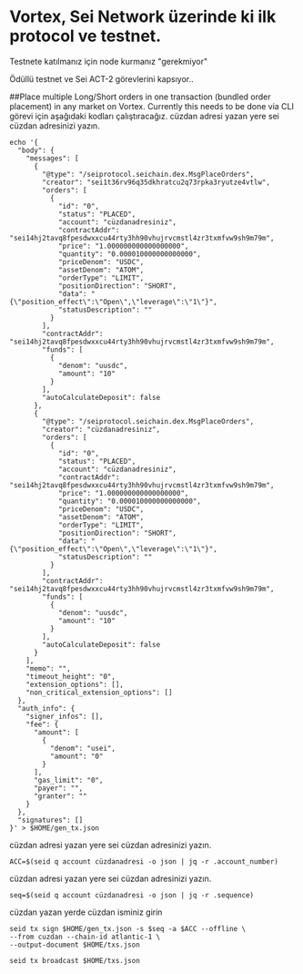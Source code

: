 # Vortex, Sei Network üzerinde ki ilk protocol ve testnet.

Testnete katılmanız için node kurmanız "gerekmiyor"

Ödüllü testnet ve Sei ACT-2 görevlerini kapsıyor..

##Place multiple Long/Short orders in one transaction (bundled order placement) in any market on Vortex. Currently this needs to be done via CLI
görevi için aşağıdaki kodları çalıştıracağız. cüzdan adresi yazan yere sei cüzdan adresinizi yazın.

```
echo '{
  "body": {
    "messages": [
      {
        "@type": "/seiprotocol.seichain.dex.MsgPlaceOrders",
        "creator": "sei1t36rv96q35dkhratcu2q73rpka3ryutze4vtlw",
        "orders": [
          {
            "id": "0",
            "status": "PLACED",
            "account": "cüzdanadresiniz",
            "contractAddr": "sei14hj2tavq8fpesdwxxcu44rty3hh90vhujrvcmstl4zr3txmfvw9sh9m79m",
            "price": "1.000000000000000000",
            "quantity": "0.000010000000000000",
            "priceDenom": "USDC",
            "assetDenom": "ATOM",
            "orderType": "LIMIT",
            "positionDirection": "SHORT",
            "data": "{\"position_effect\":\"Open\",\"leverage\":\"1\"}",
            "statusDescription": ""
          }
        ],
        "contractAddr": "sei14hj2tavq8fpesdwxxcu44rty3hh90vhujrvcmstl4zr3txmfvw9sh9m79m",
        "funds": [
          {
            "denom": "uusdc",
            "amount": "10"
          }
        ],
        "autoCalculateDeposit": false
      },
      {
        "@type": "/seiprotocol.seichain.dex.MsgPlaceOrders",
        "creator": "cüzdanadresiniz",
        "orders": [
          {
            "id": "0",
            "status": "PLACED",
            "account": "cüzdanadresiniz",
            "contractAddr": "sei14hj2tavq8fpesdwxxcu44rty3hh90vhujrvcmstl4zr3txmfvw9sh9m79m",
            "price": "1.000000000000000000",
            "quantity": "0.000010000000000000",
            "priceDenom": "USDC",
            "assetDenom": "ATOM",
            "orderType": "LIMIT",
            "positionDirection": "SHORT",
            "data": "{\"position_effect\":\"Open\",\"leverage\":\"1\"}",
            "statusDescription": ""
          }
        ],
        "contractAddr": "sei14hj2tavq8fpesdwxxcu44rty3hh90vhujrvcmstl4zr3txmfvw9sh9m79m",
        "funds": [
          {
            "denom": "uusdc",
            "amount": "10"
          }
        ],
        "autoCalculateDeposit": false
      }
    ],
    "memo": "",
    "timeout_height": "0",
    "extension_options": [],
    "non_critical_extension_options": []
  },
  "auth_info": {
    "signer_infos": [],
    "fee": {
      "amount": [
        {
          "denom": "usei",
          "amount": "0"
        }
      ],
      "gas_limit": "0",
      "payer": "",
      "granter": ""
    }
  },
  "signatures": []
}' > $HOME/gen_tx.json
```
cüzdan adresi yazan yere sei cüzdan adresinizi yazın.
```
ACC=$(seid q account cüzdanadresi -o json | jq -r .account_number)
```
cüzdan adresi yazan yere sei cüzdan adresinizi yazın.
```
seq=$(seid q account cüzdanadresi -o json | jq -r .sequence)
```
cüzdan yazan yerde cüzdan isminiz girin
```
seid tx sign $HOME/gen_tx.json -s $seq -a $ACC --offline \
--from cuzdan --chain-id atlantic-1 \
--output-document $HOME/txs.json
```

```
seid tx broadcast $HOME/txs.json
```
